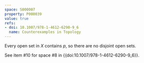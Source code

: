 ```yaml
---
space: S000007
property: P000039
value: true
refs:
- doi: 10.1007/978-1-4612-6290-9_6
  name: Counterexamples in Topology
---
```


Every open set in $X$ contains $p$, so there are no disjoint open sets.

See item #10 for space #8 in {{doi:10.1007/978-1-4612-6290-9_6}}.
